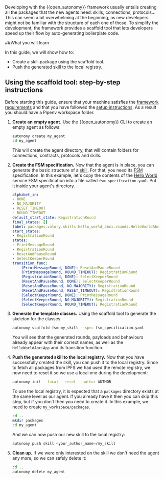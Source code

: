 Developing with the {{open_autonomy}} framework usually entails creating all the packages that the new agents need: skills, connections, protocols... This can seem a bit overwhelming at the beginning, as new developers might not be familiar with the structure of each one of those. To simplify the development, the framework provides a scaffold tool that lets developers speed up their flow by auto-generating boilerplate code.

##What you will learn

In this guide, we will show how to:

- Create a skill package using the scaffold tool.
- Push the generated skill to the local registry.


## Using the scaffold tool: step-by-step instructions

Before starting this guide, ensure that your machine satisfies the [framework requirements](./quick_start.md#requirements) and that
you have followed the [setup instructions](./quick_start.md#setup). As a result you should have a Pipenv workspace folder.

1. **Create an empty agent.** Use the {{open_autonomy}} CLI to create an empty agent as follows:
    ```bash
    autonomy create my_agent
    cd my_agent
    ```
    This will create the agent directory, that will contain folders for connections, contracts, protocols and skills.

2. **Create the FSM specification.** Now that the agent is in place, you can generate the basic structure of a [skill](https://open-aea.docs.autonolas.tech/skill/). For that, you need its [FSM](../fsm.md) specification. In this example, let's copy the contents of the [Hello World](../hello_world_agent_service.md) service FSM specification into a file called ```fsm_specification.yaml```. Put it inside your agent's directory.

    ```yaml
    alphabet_in:
    - DONE
    - NO_MAJORITY
    - RESET_TIMEOUT
    - ROUND_TIMEOUT
    default_start_state: RegistrationRound
    final_states: []
    label: packages.valory.skills.hello_world_abci.rounds.HelloWorldAbciApp
    start_states:
    - RegistrationRound
    states:
    - PrintMessageRound
    - RegistrationRound
    - ResetAndPauseRound
    - SelectKeeperRound
    transition_func:
        (PrintMessageRound, DONE): ResetAndPauseRound
        (PrintMessageRound, ROUND_TIMEOUT): RegistrationRound
        (RegistrationRound, DONE): SelectKeeperRound
        (ResetAndPauseRound, DONE): SelectKeeperRound
        (ResetAndPauseRound, NO_MAJORITY): RegistrationRound
        (ResetAndPauseRound, RESET_TIMEOUT): RegistrationRound
        (SelectKeeperRound, DONE): PrintMessageRound
        (SelectKeeperRound, NO_MAJORITY): RegistrationRound
        (SelectKeeperRound, ROUND_TIMEOUT): RegistrationRound
    ```

3. **Generate the template classes.** Using the scaffold tool to generate the skeleton for the classes:
    ```bash
    autonomy scaffold fsm my_skill --spec fsm_specification.yaml
    ```
    You will see that the generated rounds, payloads and behaviours already appear with their correct names, as well as the `HelloWorldAbciApp` and its transition function.

4. **Push the generated skill to the local registry.** Now that you have successfully created the skill, you can push it to the local registry. Since to fetch all packages from IPFS we had used the remote registry, we now need to reset it so we use a local one during the development:

    ```bash
    autonomy init --local --reset --author AUTHOR
    ```

    To use the local registry, it is expected that a `packages` directory exists at the same level as our agent. If you already have it then you can skip this step, but if you don't then you need to create it. In this example, we need to create `my_workspace/packages`.
    ```bash
    cd ..
    mkdir packages
    cd my_agent
    ```

    And we can now push our new skill to the local registry:
    ```bash
    autonomy push skill <your_author_name>/my_skill
    ```

5. **Clean up.** If we were only interested on the skill we don't need the agent any more, so we can safely delete it:
    ```bash
    cd ..
    autonomy delete my_agent
    ```
